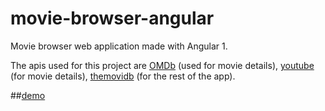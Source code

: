 # movie-browser-angular

Movie browser  web application made with Angular 1.

The apis used for this project are [OMDb](http://www.omdbapi.com/) (used for movie details), [youtube](https://developers.google.com/youtube/) (for movie details), [themovidb](https://www.themoviedb.org) (for the rest of the app).

##[demo](http://hanakamer.github.io/movie-browser-angular/)
